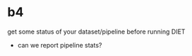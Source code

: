 # b4
get some status of your dataset/pipeline before running DIET

- can we report pipeline stats? 
